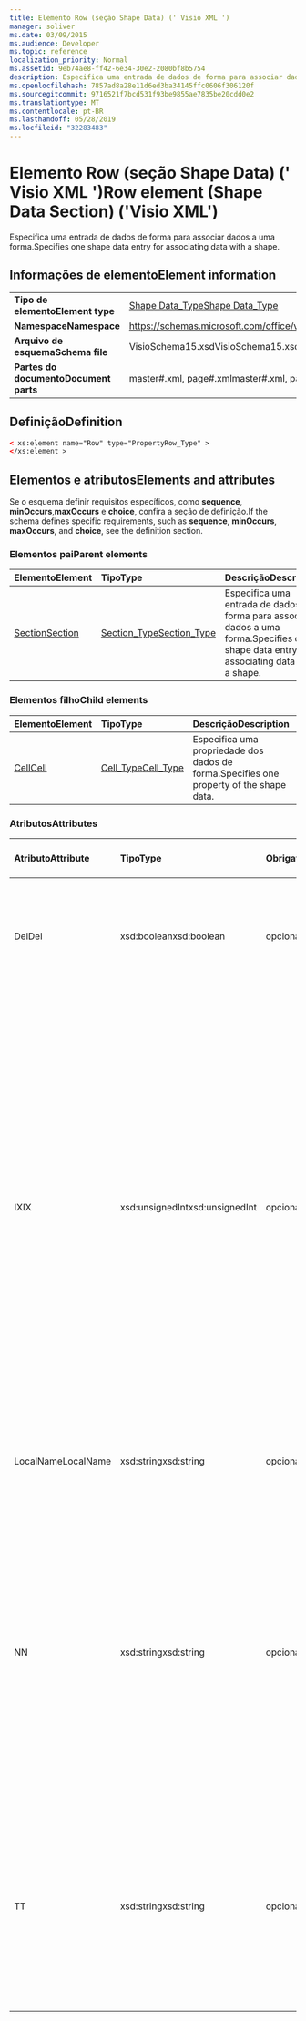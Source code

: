 ```yaml
---
title: Elemento Row (seção Shape Data) (' Visio XML ')
manager: soliver
ms.date: 03/09/2015
ms.audience: Developer
ms.topic: reference
localization_priority: Normal
ms.assetid: 9eb74ae8-ff42-6e34-30e2-2080bf8b5754
description: Especifica uma entrada de dados de forma para associar dados a uma forma.
ms.openlocfilehash: 7857ad8a28e11d6ed3ba34145ffc0606f306120f
ms.sourcegitcommit: 9716521f7bcd531f93be9855ae7835be20cdd0e2
ms.translationtype: MT
ms.contentlocale: pt-BR
ms.lasthandoff: 05/28/2019
ms.locfileid: "32283483"
---
```

# <a name="row-element-shape-data-section-visio-xml"></a><span data-ttu-id="2d350-103">Elemento Row (seção Shape Data) (' Visio XML ')</span><span class="sxs-lookup"><span data-stu-id="2d350-103">Row element (Shape Data Section) ('Visio XML')</span></span>

<span data-ttu-id="2d350-104">Especifica uma entrada de dados de forma para associar dados a uma forma.</span><span class="sxs-lookup"><span data-stu-id="2d350-104">Specifies one shape data entry for associating data with a shape.</span></span>
  
## <a name="element-information"></a><span data-ttu-id="2d350-105">Informações de elemento</span><span class="sxs-lookup"><span data-stu-id="2d350-105">Element information</span></span>

|||
|:-----|:-----|
|<span data-ttu-id="2d350-106">**Tipo de elemento**</span><span class="sxs-lookup"><span data-stu-id="2d350-106">**Element type**</span></span> <br/> |[<span data-ttu-id="2d350-107">Shape Data_Type</span><span class="sxs-lookup"><span data-stu-id="2d350-107">Shape Data_Type</span></span>](propertyrow_type-complextypevisio-xml.md) <br/> |
|<span data-ttu-id="2d350-108">**Namespace**</span><span class="sxs-lookup"><span data-stu-id="2d350-108">**Namespace**</span></span> <br/> |https://schemas.microsoft.com/office/visio/2012/main  <br/> |
|<span data-ttu-id="2d350-109">**Arquivo de esquema**</span><span class="sxs-lookup"><span data-stu-id="2d350-109">**Schema file**</span></span> <br/> |<span data-ttu-id="2d350-110">VisioSchema15.xsd</span><span class="sxs-lookup"><span data-stu-id="2d350-110">VisioSchema15.xsd</span></span>  <br/> |
|<span data-ttu-id="2d350-111">**Partes do documento**</span><span class="sxs-lookup"><span data-stu-id="2d350-111">**Document parts**</span></span> <br/> |<span data-ttu-id="2d350-112">master#.xml, page#.xml</span><span class="sxs-lookup"><span data-stu-id="2d350-112">master#.xml, page#.xml</span></span>  <br/> |
   
## <a name="definition"></a><span data-ttu-id="2d350-113">Definição</span><span class="sxs-lookup"><span data-stu-id="2d350-113">Definition</span></span>

```XML
< xs:element name="Row" type="PropertyRow_Type" >
</xs:element >
```

## <a name="elements-and-attributes"></a><span data-ttu-id="2d350-114">Elementos e atributos</span><span class="sxs-lookup"><span data-stu-id="2d350-114">Elements and attributes</span></span>

<span data-ttu-id="2d350-115">Se o esquema definir requisitos específicos, como **sequence**, **minOccurs**,**maxOccurs** e **choice**, confira a seção de definição.</span><span class="sxs-lookup"><span data-stu-id="2d350-115">If the schema defines specific requirements, such as **sequence**, **minOccurs**, **maxOccurs**, and **choice**, see the definition section.</span></span> 
  
### <a name="parent-elements"></a><span data-ttu-id="2d350-116">Elementos pai</span><span class="sxs-lookup"><span data-stu-id="2d350-116">Parent elements</span></span>

|<span data-ttu-id="2d350-117">**Elemento**</span><span class="sxs-lookup"><span data-stu-id="2d350-117">**Element**</span></span>|<span data-ttu-id="2d350-118">**Tipo**</span><span class="sxs-lookup"><span data-stu-id="2d350-118">**Type**</span></span>|<span data-ttu-id="2d350-119">**Descrição**</span><span class="sxs-lookup"><span data-stu-id="2d350-119">**Description**</span></span>|
|:-----|:-----|:-----|
|[<span data-ttu-id="2d350-120">Section</span><span class="sxs-lookup"><span data-stu-id="2d350-120">Section</span></span>](section-element-sheet_type-complextypevisio-xml.md) <br/> |[<span data-ttu-id="2d350-121">Section_Type</span><span class="sxs-lookup"><span data-stu-id="2d350-121">Section_Type</span></span>](section_type-complextypevisio-xml.md) <br/> |<span data-ttu-id="2d350-122">Especifica uma entrada de dados de forma para associar dados a uma forma.</span><span class="sxs-lookup"><span data-stu-id="2d350-122">Specifies one shape data entry for associating data with a shape.</span></span>  <br/> |
   
### <a name="child-elements"></a><span data-ttu-id="2d350-123">Elementos filho</span><span class="sxs-lookup"><span data-stu-id="2d350-123">Child elements</span></span>

|<span data-ttu-id="2d350-124">**Elemento**</span><span class="sxs-lookup"><span data-stu-id="2d350-124">**Element**</span></span>|<span data-ttu-id="2d350-125">**Tipo**</span><span class="sxs-lookup"><span data-stu-id="2d350-125">**Type**</span></span>|<span data-ttu-id="2d350-126">**Descrição**</span><span class="sxs-lookup"><span data-stu-id="2d350-126">**Description**</span></span>|
|:-----|:-----|:-----|
|[<span data-ttu-id="2d350-127">Cell</span><span class="sxs-lookup"><span data-stu-id="2d350-127">Cell</span></span>](cell-element-shape-data-sectionvisio-xml.md) <br/> |[<span data-ttu-id="2d350-128">Cell_Type</span><span class="sxs-lookup"><span data-stu-id="2d350-128">Cell_Type</span></span>](cell_type-complextypevisio-xml.md) <br/> |<span data-ttu-id="2d350-129">Especifica uma propriedade dos dados de forma.</span><span class="sxs-lookup"><span data-stu-id="2d350-129">Specifies one property of the shape data.</span></span>  <br/> |
   
### <a name="attributes"></a><span data-ttu-id="2d350-130">Atributos</span><span class="sxs-lookup"><span data-stu-id="2d350-130">Attributes</span></span>

|<span data-ttu-id="2d350-131">**Atributo**</span><span class="sxs-lookup"><span data-stu-id="2d350-131">**Attribute**</span></span>|<span data-ttu-id="2d350-132">**Tipo**</span><span class="sxs-lookup"><span data-stu-id="2d350-132">**Type**</span></span>|<span data-ttu-id="2d350-133">**Obrigatório**</span><span class="sxs-lookup"><span data-stu-id="2d350-133">**Required**</span></span>|<span data-ttu-id="2d350-134">**Descrição**</span><span class="sxs-lookup"><span data-stu-id="2d350-134">**Description**</span></span>|<span data-ttu-id="2d350-135">**Valores possíveis**</span><span class="sxs-lookup"><span data-stu-id="2d350-135">**Possible values**</span></span>|
|:-----|:-----|:-----|:-----|:-----|
|<span data-ttu-id="2d350-136">Del</span><span class="sxs-lookup"><span data-stu-id="2d350-136">Del</span></span>  <br/> |<span data-ttu-id="2d350-137">xsd:boolean</span><span class="sxs-lookup"><span data-stu-id="2d350-137">xsd:boolean</span></span>  <br/> |<span data-ttu-id="2d350-138">opcional</span><span class="sxs-lookup"><span data-stu-id="2d350-138">optional</span></span>  <br/> |<span data-ttu-id="2d350-139">Especifica se uma linha que seria herdada de uma forma mestra foi excluída.</span><span class="sxs-lookup"><span data-stu-id="2d350-139">Specifies whether a row that would otherwise be inherited from a master shape has been deleted.</span></span>  <br/> |<span data-ttu-id="2d350-140">Valores do tipo xsd:boolean.</span><span class="sxs-lookup"><span data-stu-id="2d350-140">Values of the xsd:boolean type.</span></span>  <br/> |
|<span data-ttu-id="2d350-141">IX</span><span class="sxs-lookup"><span data-stu-id="2d350-141">IX</span></span>  <br/> |<span data-ttu-id="2d350-142">xsd:unsignedInt</span><span class="sxs-lookup"><span data-stu-id="2d350-142">xsd:unsignedInt</span></span>  <br/> |<span data-ttu-id="2d350-143">opcional</span><span class="sxs-lookup"><span data-stu-id="2d350-143">optional</span></span>  <br/> |<span data-ttu-id="2d350-144">Especifica o identificador baseado em um da linha.</span><span class="sxs-lookup"><span data-stu-id="2d350-144">Specifies the one-based identifier for the row.</span></span> <span data-ttu-id="2d350-145">Ele deve ser unqiue e maior que outros identificadores na mesma seção. O atributo IX é usado somente para as seções caractere, conexão, campo, FillGradient, geometria, camada, LineGradient, parágrafo, revisor, rabisco e guias.</span><span class="sxs-lookup"><span data-stu-id="2d350-145">It should be unqiue and greater than other identifiers in the same section.The IX attribute is only used for the Character, Connection, Field, FillGradient, Geometry, Layer, LineGradient, Paragraph, Reviewer, Scratch, and Tabs sections.</span></span> <span data-ttu-id="2d350-146">Uma linha pode ter apenas um dos atributos IX ou N.</span><span class="sxs-lookup"><span data-stu-id="2d350-146">A row can only have one of the IX or N attributes.</span></span>  <br/> |<span data-ttu-id="2d350-147">Valores do tipo xsd:unsignedInt.</span><span class="sxs-lookup"><span data-stu-id="2d350-147">Values of the xsd:unsignedInt type.</span></span>  <br/> |
|<span data-ttu-id="2d350-148">LocalName</span><span class="sxs-lookup"><span data-stu-id="2d350-148">LocalName</span></span>  <br/> |<span data-ttu-id="2d350-149">xsd:string</span><span class="sxs-lookup"><span data-stu-id="2d350-149">xsd:string</span></span>  <br/> |<span data-ttu-id="2d350-150">opcional</span><span class="sxs-lookup"><span data-stu-id="2d350-150">optional</span></span>  <br/> |<span data-ttu-id="2d350-151">Especifica o nome exclusivo dependente de idioma da linha.</span><span class="sxs-lookup"><span data-stu-id="2d350-151">Specifies the unique language-dependent name of the row.</span></span>  <br/> |<span data-ttu-id="2d350-152">Valores do tipo xsd:string.</span><span class="sxs-lookup"><span data-stu-id="2d350-152">Values of the xsd:string type.</span></span>  <br/> |
|<span data-ttu-id="2d350-153">N</span><span class="sxs-lookup"><span data-stu-id="2d350-153">N</span></span>  <br/> |<span data-ttu-id="2d350-154">xsd:string</span><span class="sxs-lookup"><span data-stu-id="2d350-154">xsd:string</span></span>  <br/> |<span data-ttu-id="2d350-155">opcional</span><span class="sxs-lookup"><span data-stu-id="2d350-155">optional</span></span>  <br/> |<span data-ttu-id="2d350-156">Especifica o nome exclusivo independente do idioma da linha. O atributo N é usado apenas para as seções usuário, propriedade, ações, controle, conexão, hiperlink e ActionTag.</span><span class="sxs-lookup"><span data-stu-id="2d350-156">Specifies the unique language-independent name of the row.The N attribute is only used for the User, Property, Actions, Control, Connection, Hyperlink, and ActionTag sections.</span></span> <span data-ttu-id="2d350-157">Uma linha pode ter apenas um dos atributos IX ou N.</span><span class="sxs-lookup"><span data-stu-id="2d350-157">A row can only have one of the IX or N attributes.</span></span>  <br/> |<span data-ttu-id="2d350-158">Valores do tipo xsd:string.</span><span class="sxs-lookup"><span data-stu-id="2d350-158">Values of the xsd:string type.</span></span>  <br/> |
|<span data-ttu-id="2d350-159">T</span><span class="sxs-lookup"><span data-stu-id="2d350-159">T</span></span>  <br/> |<span data-ttu-id="2d350-160">xsd:string</span><span class="sxs-lookup"><span data-stu-id="2d350-160">xsd:string</span></span>  <br/> |<span data-ttu-id="2d350-161">opcional</span><span class="sxs-lookup"><span data-stu-id="2d350-161">optional</span></span>  <br/> |<span data-ttu-id="2d350-162">Especifica o tipo de caminho geométrico representado pela linha e usado na visualização de geometria.</span><span class="sxs-lookup"><span data-stu-id="2d350-162">Specifies the type of the geometric path represented by the row and used in geometry visualization.</span></span> <span data-ttu-id="2d350-163">O atributo T é usado apenas para a seção Geometry.</span><span class="sxs-lookup"><span data-stu-id="2d350-163">The T attribute is only used for the Geometry section.</span></span>  <br/> |<span data-ttu-id="2d350-164">Valores do tipo xsd:string.</span><span class="sxs-lookup"><span data-stu-id="2d350-164">Values of the xsd:string type.</span></span>  <br/> |
   

